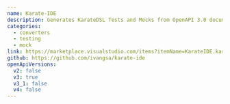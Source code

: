 ```yaml
---
name: Karate-IDE
description: Generates KarateDSL Tests and Mocks from OpenAPI 3.0 documents and so you can quickly test/explore your API.
categories:
  - converters
  - testing
  - mock
link: https://marketplace.visualstudio.com/items?itemName=KarateIDE.karate-ide
github: https://github.com/ivangsa/karate-ide
openApiVersions:
  v2: false
  v3: true
  v3_1: false
  v4: false
---
```

